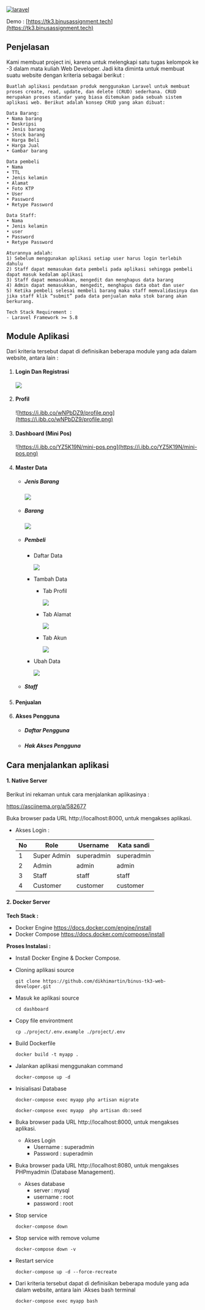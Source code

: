 [![laravel](https://i.ibb.co/SmtP4vH/image-4.png)](https://laravel.com)

Demo : [https://tk3.binusassignment.tech](https://tk3.binusassignment.tech)



## Penjelasan

Kami membuat project ini, karena untuk melengkapi satu tugas kelompok ke -3 dalam mata kuliah Web Developer. Jadi kita diminta untuk membuat suatu website dengan kriteria sebagai berikut :

```
Buatlah aplikasi pendataan produk menggunakan Laravel untuk membuat proses create, read, update, dan delete (CRUD) sederhana. CRUD merupakan proses standar yang biasa ditemukan pada sebuah sistem aplikasi web. Berikut adalah konsep CRUD yang akan dibuat:

Data Barang: 
• Nama barang
• Deskripsi
• Jenis barang
• Stock barang
• Harga Beli
• Harga Jual 
• Gambar barang

Data pembeli
• Nama 
• TTL
• Jenis kelamin
• Alamat
• Foto KTP
• User
• Password
• Retype Password

Data Staff:
• Nama 
• Jenis kelamin
• user
• Password
• Retype Password

Aturannya adalah:
1) Sebelum menggunakan aplikasi setiap user harus login terlebih dahulu
2) Staff dapat memasukan data pembeli pada aplikasi sehingga pembeli dapat masuk kedalam aplikasi
3) Staff dapat memasukkan, mengedit dan menghapus data barang
4) Admin dapat memasukkan, mengedit, menghapus data obat dan user
5) Ketika pembeli selesai membeli barang maka staff memvalidasinya dan jika staff klik “submit” pada data penjualan maka stok barang akan berkurang.

Tech Stack Requirement : 
- Laravel Framework >= 5.8 
```



## Module Aplikasi 


Dari kriteria tersebut dapat di definisikan beberapa module yang ada dalam website, antara lain :

1. #### Login Dan Registrasi

   ![](https://i.ibb.co/kxb54X5/login-registrasi.png)

   

2. #### Profil

   ![https://i.ibb.co/wNPbDZ9/profile.png](https://i.ibb.co/wNPbDZ9/profile.png)

   

3. #### Dashboard (Mini Pos)

   ![https://i.ibb.co/YZ5K19N/mini-pos.png](https://i.ibb.co/YZ5K19N/mini-pos.png)

   

4. #### Master Data

   - ##### Jenis Barang

     ![](https://i.ibb.co/myMSp0n/product-type.png)

     

   - ##### Barang

     ![](https://i.ibb.co/kQcjk0b/product.png)

     

   - ##### Pembeli

     - Daftar Data

       ![](https://i.ibb.co/Qfx9zPc/customer-list.png)

       

     - Tambah Data

       - Tab Profil


         
         ![](https://i.ibb.co/B2Br9Bs/tab-profile.png)

         

       - Tab Alamat


         
         ![](https://i.ibb.co/zPR1YqG/tab-alamat.png)

         

       - Tab Akun


         
         ![](https://i.ibb.co/7XQySkP/tab-akun.png)

       

     - Ubah Data

       
       ![](https://i.ibb.co/KjLQrVQ/update-customer.png)

     

   - ##### Staff

5. #### Penjualan

6. #### Akses Pengguna

   - ##### Daftar Pengguna

   - ##### Hak Akses Pengguna



## Cara menjalankan aplikasi

#### 1. Native Server

Berikut ini rekaman untuk cara menjalankan aplikasinya :

https://asciinema.org/a/582677

Buka browser pada URL  http://localhost:8000, untuk mengakses aplikasi.

- Akses Login :

  | No   | Role        | Username   | Kata sandi |
  | ---- | ----------- | ---------- | ---------- |
  | 1    | Super Admin | superadmin | superadmin |
  | 2    | Admin       | admin      | admin      |
  | 3    | Staff       | staff      | staff      |
  | 4    | Customer    | customer   | customer   |

#### 2. Docker Server

**Tech Stack :**

  - Docker Engine https://docs.docker.com/engine/install
  - Docker Compose https://docs.docker.com/compose/install

**Proses Instalasi :**

- Install Docker Engine & Docker Compose.

- Cloning aplikasi source

  ```shell
  git clone https://github.com/dikhimartin/binus-tk3-web-developer.git
  ```

- Masuk ke aplikasi source

  ```shell
  cd dashboard
  ```

- Copy file environtment

  ```shell
  cp ./project/.env.example ./project/.env
  ```

- Build Dockerfile

  ```shell
  docker build -t myapp .
  ```

- Jalankan aplikasi menggunakan command 

  ```shell
  docker-compose up -d
  ```

- Inisialisasi Database

  ```shell
  docker-compose exec myapp php artisan migrate  
  ```

  ```shell
  docker-compose exec myapp  php artisan db:seed
  ```

- Buka browser pada URL  http://localhost:8000, untuk mengakses aplikasi.

  - Akses Login 
    - Username    : superadmin
    - Password    : superadmin

- Buka browser pada URL  http://localhost:8080, untuk mengakses PHPmyadmin (Database Management).

  - Akses database 
    - server : mysql
    - username : root
    - password : root

- Stop service 

  ```shell
  docker-compose down
  ```

- Stop service with remove volume

  ```shell
  docker-compose down -v
  ```

- Restart service

  ```shell
  docker-compose up -d --force-recreate
  ```

- Dari kriteria tersebut dapat di definisikan beberapa module yang ada dalam website, antara lain :Akses bash terminal

  ```shell
  docker-compose exec myapp bash
  ```

